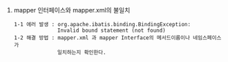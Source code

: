 1. mapper 인터페이스와 mapper.xml의 불일치

       1-1 에러 발생 : org.apache.ibatis.binding.BindingException: 
                     Invalid bound statement (not found)
       1-2 해결 방법 : mapper.xml 과 mapper Interface의 메서드이름이나 네임스페이스가
                     일치하는지 확인한다.
